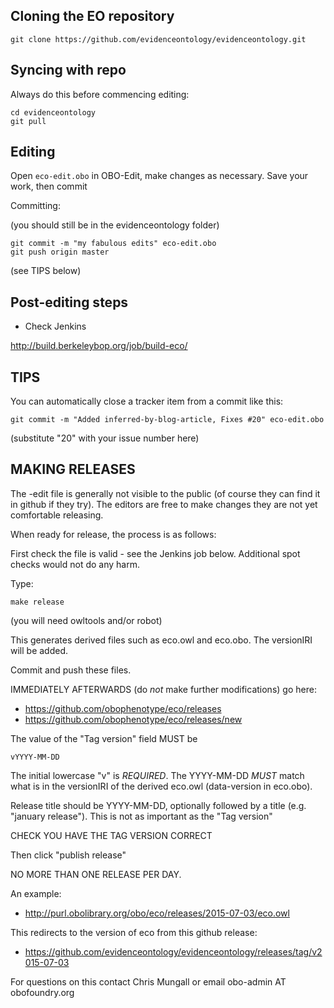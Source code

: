 
## Cloning the EO repository
```
git clone https://github.com/evidenceontology/evidenceontology.git
```

## Syncing with repo

Always do this before commencing editing:

```
cd evidenceontology
git pull
```

## Editing

Open `eco-edit.obo` in OBO-Edit, make changes as necessary.
Save your work, then commit

Committing:

(you should still be in the evidenceontology folder)

```
git commit -m "my fabulous edits" eco-edit.obo
git push origin master
```

(see TIPS below)

## Post-editing steps

* Check Jenkins

http://build.berkeleybop.org/job/build-eco/

## TIPS

You can automatically close a tracker item from a commit like this:

```
git commit -m "Added inferred-by-blog-article, Fixes #20" eco-edit.obo
```

(substitute "20" with your issue number here)

## MAKING RELEASES

The -edit file is generally not visible to the public (of course they
can find it in github if they try). The editors are free to make
changes they are not yet comfortable releasing.

When ready for release, the process is as follows:

First check the file is valid - see the Jenkins job below. Additional
spot checks would not do any harm.

Type:

    make release

(you will need owltools and/or robot)

This generates derived files such as eco.owl and eco.obo. The
versionIRI will be added.

Commit and push these files.

IMMEDIATELY AFTERWARDS (do *not* make further modifications) go here:

 * https://github.com/obophenotype/eco/releases
 * https://github.com/obophenotype/eco/releases/new

The value of the "Tag version" field MUST be

    vYYYY-MM-DD

The initial lowercase "v" is *REQUIRED*. The YYYY-MM-DD *MUST* match
what is in the versionIRI of the derived eco.owl (data-version in
eco.obo).

Release title should be YYYY-MM-DD, optionally followed by a title (e.g. "january release"). This is not as important as the "Tag version"

CHECK YOU HAVE THE TAG VERSION CORRECT

Then click "publish release"

NO MORE THAN ONE RELEASE PER DAY.

An example:

 * http://purl.obolibrary.org/obo/eco/releases/2015-07-03/eco.owl

This redirects to the version of eco from this github release:

 * https://github.com/evidenceontology/evidenceontology/releases/tag/v2015-07-03


For questions on this contact Chris Mungall or email obo-admin AT obofoundry.org



